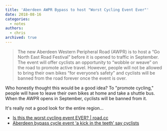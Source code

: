 ```yaml
---
title: 'Aberdeen AWPR Bypass to host "Worst Cycling Event Ever"'
date: 2018-08-16
categories:
  - notes
authors:
  - chris
archived: true
---
```


> The new Aberdeen Western Peripheral Road (AWPR) is to host a “Go North East Road Festival” before it is opened to traffic in September. The event will offer cyclists an opportunity to “wobble or weave” on the road to promote active travel. However, people will not be allowed to bring their own bikes “for everyone’s safety” and cyclists will be banned from the road forever once the event is over.

Who honestly thought this would be a good idea? To "promote cycling," people will have to leave their own bikes at home and take a shuttle bus. When the AWPR opens in September, cyclists will be banned from it.

It's really not a good look for the entire region…

- [Is this the worst cycling event EVER? | road.cc](https://road.cc/content/news/246910-worst-cycling-event-ever)
- [Aberdeen bypass cycle event ‘a kick in the teeth’ say cyclists](https://www.eveningexpress.co.uk/fp/news/local/aberdeen-bypass-cycle-event-a-kick-in-the-teeth-say-cyclists1/)
